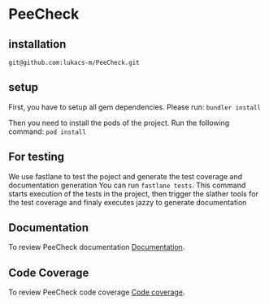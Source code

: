 # PeeCheck

## installation

```git@github.com:lukacs-m/PeeCheck.git```

## setup

First, you have to setup all gem dependencies. 
Please run:
```bundler install```

Then you need to install the pods of the project.
Run the following command:
```pod install```

## For testing

We use fastlane to test the poject and generate the test coverage and documentation generation
You can run ```fastlane tests```. 
This command starts execution of the tests in the project, then trigger the slather tools for the test coverage and finaly executes jazzy to generate documentation

## Documentation

To review PeeCheck documentation [Documentation](https://github.com/lukacs-m/PeeCheck/blob/develop/Docs/output/).

## Code Coverage

To review PeeCheck code coverage [Code coverage](https://github.com/lukacs-m/PeeCheck/blob/develop/coverage/).
